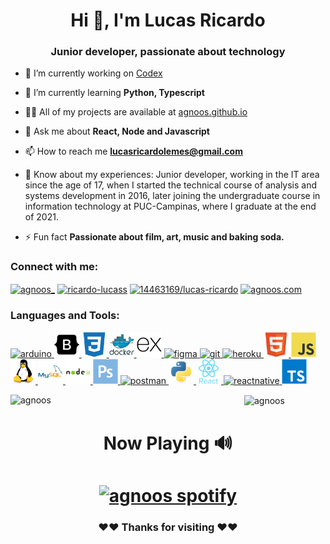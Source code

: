 <h1 align="center">Hi 👋, I'm Lucas Ricardo</h1>
<h3 align="center">Junior developer, passionate about technology</h3>

- 🔭 I’m currently working on [Codex](https://br.linkedin.com/company/codexcorporacao?trk=affiliated-pages)

- 🌱 I’m currently learning **Python, Typescript**

- 👨‍💻 All of my projects are available at [agnoos.github.io](https://agnoos.github.io)

- 💬 Ask me about **React, Node and Javascript**

- 📫 How to reach me **lucasricardolemes@gmail.com**

- 📄 Know about my experiences: Junior developer, working in the IT area since the age of 17, when I started the technical course of analysis and systems development in 2016, later joining the undergraduate course in information technology at PUC-Campinas, where I graduate at the end of 2021.

- ⚡ Fun fact **Passionate about film, art, music and baking soda.**

<h3 align="left">Connect with me:</h3>
<p align="left">
<a href="https://twitter.com/agnoos_" target="blank"><img align="center" src="https://cdn.jsdelivr.net/npm/simple-icons@3.0.1/icons/twitter.svg" alt="agnoos_" height="30" width="40" /></a>
<a href="https://linkedin.com/in/ricardo-lucass" target="blank"><img align="center" src="https://cdn.jsdelivr.net/npm/simple-icons@3.0.1/icons/linkedin.svg" alt="ricardo-lucass" height="30" width="40" /></a>
<a href="https://stackoverflow.com/users/14463169/lucas-ricardo" target="blank"><img align="center" src="https://cdn.jsdelivr.net/npm/simple-icons@3.0.1/icons/stackoverflow.svg" alt="14463169/lucas-ricardo" height="30" width="40" /></a>
<a href="https://agnoos.com/" target="blank"><img align="center" src="https://cdn.jsdelivr.net/npm/simple-icons@3.0.1/icons/rss.svg" alt="agnoos.com" height="30" width="40" /></a>
</p>

<h3 align="left">Languages and Tools:</h3>
<p align="left"> <a href="https://www.arduino.cc/" target="_blank"> <img src="https://cdn.worldvectorlogo.com/logos/arduino-1.svg" alt="arduino" width="40" height="40"/> </a> <a href="https://getbootstrap.com" target="_blank"> <img src="https://github.com/devicons/devicon/blob/master/icons/bootstrap/bootstrap-plain.svg" alt="bootstrap" width="40" height="40"/> </a> <a href="https://www.w3schools.com/css/" target="_blank"> <img src="https://github.com/devicons/devicon/blob/master/icons/css3/css3-plain.svg" alt="css3" width="40" height="40"/> </a> <a href="https://www.docker.com/" target="_blank"> <img src="https://github.com/devicons/devicon/blob/master/icons/docker/docker-original-wordmark.svg" alt="docker" width="40" height="40"/> </a> <a href="https://expressjs.com" target="_blank"> <img src="https://github.com/devicons/devicon/blob/master/icons/express/express-original.svg" alt="express" width="40" height="40"/> </a> <a href="https://www.figma.com/" target="_blank"> <img src="https://www.vectorlogo.zone/logos/figma/figma-icon.svg" alt="figma" width="40" height="40"/> </a> <a href="https://git-scm.com/" target="_blank"> <img src="https://www.vectorlogo.zone/logos/git-scm/git-scm-icon.svg" alt="git" width="40" height="40"/> </a> <a href="https://heroku.com" target="_blank"> <img src="https://www.vectorlogo.zone/logos/heroku/heroku-icon.svg" alt="heroku" width="40" height="40"/> </a> <a href="https://www.w3.org/html/" target="_blank"> <img src="https://github.com/devicons/devicon/blob/master/icons/html5/html5-original.svg" alt="html5" width="40" height="40"/> </a> <a href="https://developer.mozilla.org/en-US/docs/Web/JavaScript" target="_blank"> <img src="https://github.com/devicons/devicon/blob/master/icons/javascript/javascript-original.svg" alt="javascript" width="40" height="40"/> </a> <a href="https://www.linux.org/" target="_blank"> <img src="https://github.com/devicons/devicon/blob/master/icons/linux/linux-original.svg" alt="linux" width="40" height="40"/> </a> <a href="https://www.mysql.com/" target="_blank"> <img src="https://github.com/devicons/devicon/blob/master/icons/mysql/mysql-original-wordmark.svg" alt="mysql" width="40" height="40"/> </a> <a href="https://nodejs.org" target="_blank"> <img src="https://github.com/devicons/devicon/blob/master/icons/nodejs/nodejs-original-wordmark.svg" alt="nodejs" width="40" height="40"/> </a> <a href="https://www.photoshop.com/en" target="_blank"> <img src="https://github.com/devicons/devicon/blob/master/icons/photoshop/photoshop-plain.svg" alt="photoshop" width="40" height="40"/> </a> <a href="https://postman.com" target="_blank"> <img src="https://www.vectorlogo.zone/logos/getpostman/getpostman-icon.svg" alt="postman" width="40" height="40"/> </a> <a href="https://www.python.org" target="_blank"> <img src="https://github.com/devicons/devicon/blob/master/icons/python/python-original.svg" alt="python" width="40" height="40"/> </a> <a href="https://reactjs.org/" target="_blank"> <img src="https://github.com/devicons/devicon/blob/master/icons/react/react-original-wordmark.svg" alt="react" width="40" height="40"/> </a> <a href="https://reactnative.dev/" target="_blank"> <img src="https://reactnative.dev/img/header_logo.svg" alt="reactnative" width="40" height="40"/> </a> <a href="https://www.typescriptlang.org/" target="_blank"> <img src="https://github.com/devicons/devicon/blob/master/icons/typescript/typescript-original.svg" alt="typescript" width="40" height="40"/> </a> </p>

<p><img align="left" src="https://github-readme-stats.vercel.app/api/top-langs?username=agnoos&show_icons=true&locale=en&layout=compact" alt="agnoos"  width="370"/></p>

<p>&nbsp;<img align="center" src="https://github-readme-stats.vercel.app/api?username=agnoos&show_icons=true&locale=en" alt="agnoos" width="440" /></p>


<h1 align="center">Now Playing 🔊</h1>
<h1 align="center"><a href="https://open.spotify.com/user/niibiru" target="_blank"> <img src="https://spotify-github-profile.vercel.app/api/view?uid=niibiru&cover_image=true&theme=default&bar_color=d62424&bar_color_cover=false)](https://github.com/kittinan/spotify-github-profile" alt="agnoos spotify"/> </a></h1>

<h3 align="center">❤❤ Thanks for visiting ❤❤</h3>

